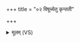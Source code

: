 +++
title = "०२ विषूच्येतु कृन्तती"

+++
<details><summary>मूलम् (VS)</summary>

विषू॑च्येतु कृन्त॒ती पिना॑कमिव॒ बिभ्र॑ती।  
विष्व॑क्पुन॒र्भुवा॒ मनो ऽस॑मृद्धा अघा॒यवः॑ ॥
</details>